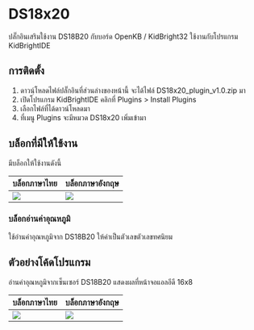 # DS18x20
ปลั๊กอินเสริมใช้งาน DS18B20 กับบอร์ด OpenKB / KidBright32 ใช้งานกับโปรแกรม KidBrightIDE

## การติดตั้ง

 1. ดาวนฺ์โหลดไฟล์ปลั๊กอินที่ส่วนล่างของหน้านี้ จะได้ไฟล์ DS18x20_plugin_v1.0.zip มา
 2. เปิดโปรแกรม KidBrightIDE คลิกที่ Plugins > Install Plugins
 3. เลือกไฟล์ที่ได้ดาวน์โหลดมา
 4. ที่เมนู Plugins จะมีหมวด DS18x20 เพิ่มเข้ามา

## บล็อกที่มีให้ใช้งาน

มีบล็อกให้ใช้งานดังนี้

| บล็อกภาษาไทย | บล็อกภาษาอังกฤษ |
|--|--|
| ![](https://sv1.picz.in.th/images/2019/12/26/ieKdHy.png) | ![](https://sv1.picz.in.th/images/2019/12/26/ieKW51.png) |

### บล็อกอ่านค่าอุณหภูมิ

ใช้อ่านค่าอุณหภูมิจาก DS18B20 ให้ค่าเป็นตัวเลขตัวเลขทศนิยม

## ตัวอย่างโค้ดโปรแกรม

อ่านค่าอุณหภูมิจากเซ็นเซอร์ DS18B20 แสดงผลที่หน้าจอแอลอีดี 16x8

| บล็อกภาษาไทย | บล็อกภาษาอังกฤษ |
|--|--|
| ![](https://sv1.picz.in.th/images/2019/12/26/ieK7SD.png) | ![](https://sv1.picz.in.th/images/2019/12/26/ieKSi9.png) |

